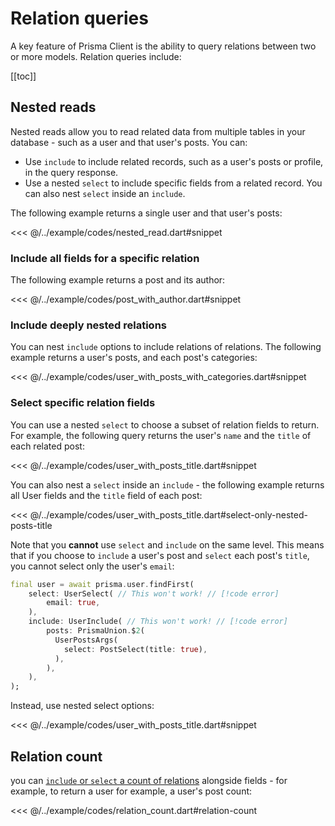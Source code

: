 # Relation queries

A key feature of Prisma Client is the ability to query relations between two or more models. Relation queries include:

[[toc]]

## Nested reads

Nested reads allow you to read related data from multiple tables in your database - such as a user and that user's posts. You can:

- Use `include` to include related records, such as a user's posts or profile, in the query response.
- Use a nested `select` to include specific fields from a related record. You can also nest `select` inside an `include`.

The following example returns a single user and that user's posts:

<<< @/../example/codes/nested_read.dart#snippet

### Include all fields for a specific relation

The following example returns a post and its author:

<<< @/../example/codes/post_with_author.dart#snippet

### Include deeply nested relations

You can nest `include` options to include relations of relations. The following example returns a user's posts, and each post's categories:

<<< @/../example/codes/user_with_posts_with_categories.dart#snippet

### Select specific relation fields

You can use a nested `select` to choose a subset of relation fields to return. For example, the following query returns the user's `name` and the `title` of each related post:

<<< @/../example/codes/user_with_posts_title.dart#snippet

You can also nest a `select` inside an `include` - the following example returns all User fields and the `title` field of each post:

<<< @/../example/codes/user_with_posts_title.dart#select-only-nested-posts-title

Note that you **cannot** use `select` and `include` on the same level. This means that if you choose to `include` a user's post and `select` each post's `title`, you cannot select only the user's `email`:

```dart
final user = await prisma.user.findFirst(
    select: UserSelect( // This won't work! // [!code error]
        email: true,
    ),
    include: UserInclude( // This won't work! // [!code error]
        posts: PrismaUnion.$2(
          UserPostsArgs(
            select: PostSelect(title: true),
          ),
        ),
    ),
);
```

Instead, use nested select options:

<<< @/../example/codes/user_with_posts_title.dart#snippet

## Relation count

you can [`include` or `select` a count of relations](./aggregation-grouping-summarizing#count-relations) alongside fields - for example, to return a user for example, a user's post count:

<<< @/../example/codes/relation_count.dart#relation-count
